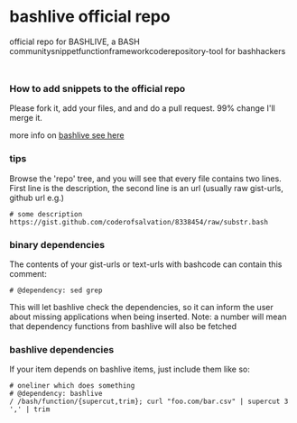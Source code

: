 bashlive official repo
======================
official repo for BASHLIVE, a BASH communitysnippetfunctionframeworkcoderepository-tool for bashhackers

<img alt="" src="http://2webapp.com/bashlive/bashlive.png" style="height:0.8em"/>

### How to add snippets to the official repo

Please fork it, add your files, and and do a pull request.
99% change I'll merge it.

more info on [bashlive see here](http://2webapp.com/bashlive)

### tips 
Browse the 'repo' tree, and you will see that every file contains two lines.
First line is the description, the second line is an url (usually raw gist-urls, github url e.g.)

    # some description
    https://gist.github.com/coderofsalvation/8338454/raw/substr.bash

### binary dependencies 
The contents of your gist-urls or text-urls with bashcode can contain this comment:

    # @dependency: sed grep

This will let bashlive check the dependencies, so it can inform the user about missing applications when being inserted.
Note: a number will mean that dependency functions from bashlive will also be fetched

### bashlive dependencies

If your item depends on bashlive items, just include them like so:

    # oneliner which does something 
    # @dependency: bashlive
    / /bash/function/{supercut,trim}; curl "foo.com/bar.csv" | supercut 3 ',' | trim 
